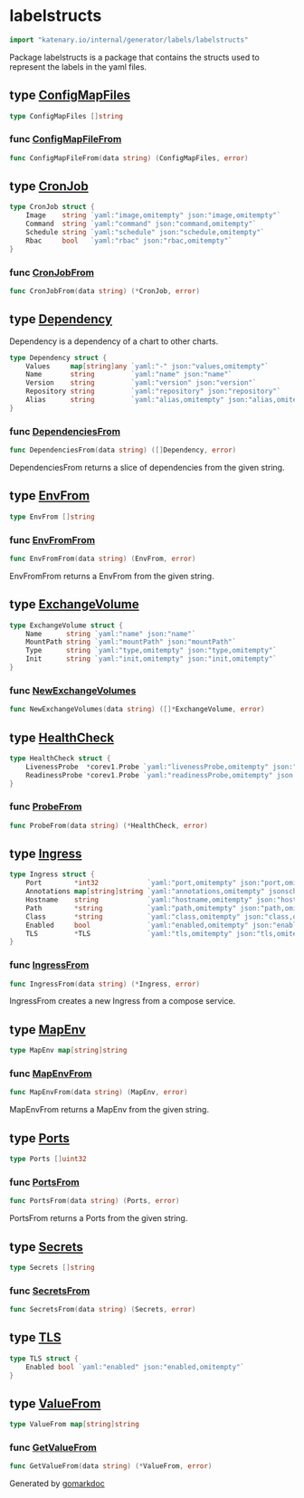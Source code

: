 <!-- Code generated by gomarkdoc. DO NOT EDIT -->

# labelstructs

```go
import "katenary.io/internal/generator/labels/labelstructs"
```

Package labelstructs is a package that contains the structs used to represent the labels in the yaml files.

## type [ConfigMapFiles](<https://repo.katenary.io/Katenary/katenary/blob/master/internal/generator/labels/labelstructs/configMap.go#L5>)



```go
type ConfigMapFiles []string
```

<a name="ConfigMapFileFrom"></a>
### func [ConfigMapFileFrom](<https://repo.katenary.io/Katenary/katenary/blob/master/internal/generator/labels/labelstructs/configMap.go#L7>)

```go
func ConfigMapFileFrom(data string) (ConfigMapFiles, error)
```



<a name="CronJob"></a>
## type [CronJob](<https://repo.katenary.io/Katenary/katenary/blob/master/internal/generator/labels/labelstructs/cronJob.go#L5-L10>)



```go
type CronJob struct {
    Image    string `yaml:"image,omitempty" json:"image,omitempty"`
    Command  string `yaml:"command" json:"command,omitempty"`
    Schedule string `yaml:"schedule" json:"schedule,omitempty"`
    Rbac     bool   `yaml:"rbac" json:"rbac,omitempty"`
}
```

<a name="CronJobFrom"></a>
### func [CronJobFrom](<https://repo.katenary.io/Katenary/katenary/blob/master/internal/generator/labels/labelstructs/cronJob.go#L12>)

```go
func CronJobFrom(data string) (*CronJob, error)
```



<a name="Dependency"></a>
## type [Dependency](<https://repo.katenary.io/Katenary/katenary/blob/master/internal/generator/labels/labelstructs/dependencies.go#L6-L12>)

Dependency is a dependency of a chart to other charts.

```go
type Dependency struct {
    Values     map[string]any `yaml:"-" json:"values,omitempty"`
    Name       string         `yaml:"name" json:"name"`
    Version    string         `yaml:"version" json:"version"`
    Repository string         `yaml:"repository" json:"repository"`
    Alias      string         `yaml:"alias,omitempty" json:"alias,omitempty"`
}
```

<a name="DependenciesFrom"></a>
### func [DependenciesFrom](<https://repo.katenary.io/Katenary/katenary/blob/master/internal/generator/labels/labelstructs/dependencies.go#L15>)

```go
func DependenciesFrom(data string) ([]Dependency, error)
```

DependenciesFrom returns a slice of dependencies from the given string.

<a name="EnvFrom"></a>
## type [EnvFrom](<https://repo.katenary.io/Katenary/katenary/blob/master/internal/generator/labels/labelstructs/envFrom.go#L5>)



```go
type EnvFrom []string
```

<a name="EnvFromFrom"></a>
### func [EnvFromFrom](<https://repo.katenary.io/Katenary/katenary/blob/master/internal/generator/labels/labelstructs/envFrom.go#L8>)

```go
func EnvFromFrom(data string) (EnvFrom, error)
```

EnvFromFrom returns a EnvFrom from the given string.

<a name="ExchangeVolume"></a>
## type [ExchangeVolume](<https://repo.katenary.io/Katenary/katenary/blob/master/internal/generator/labels/labelstructs/exchangeVolume.go#L5-L10>)



```go
type ExchangeVolume struct {
    Name      string `yaml:"name" json:"name"`
    MountPath string `yaml:"mountPath" json:"mountPath"`
    Type      string `yaml:"type,omitempty" json:"type,omitempty"`
    Init      string `yaml:"init,omitempty" json:"init,omitempty"`
}
```

<a name="NewExchangeVolumes"></a>
### func [NewExchangeVolumes](<https://repo.katenary.io/Katenary/katenary/blob/master/internal/generator/labels/labelstructs/exchangeVolume.go#L12>)

```go
func NewExchangeVolumes(data string) ([]*ExchangeVolume, error)
```



<a name="HealthCheck"></a>
## type [HealthCheck](<https://repo.katenary.io/Katenary/katenary/blob/master/internal/generator/labels/labelstructs/probes.go#L11-L14>)



```go
type HealthCheck struct {
    LivenessProbe  *corev1.Probe `yaml:"livenessProbe,omitempty" json:"livenessProbe,omitempty"`
    ReadinessProbe *corev1.Probe `yaml:"readinessProbe,omitempty" json:"readinessProbe,omitempty"`
}
```

<a name="ProbeFrom"></a>
### func [ProbeFrom](<https://repo.katenary.io/Katenary/katenary/blob/master/internal/generator/labels/labelstructs/probes.go#L16>)

```go
func ProbeFrom(data string) (*HealthCheck, error)
```



<a name="Ingress"></a>
## type [Ingress](<https://repo.katenary.io/Katenary/katenary/blob/master/internal/generator/labels/labelstructs/ingress.go#L15-L23>)



```go
type Ingress struct {
    Port        *int32            `yaml:"port,omitempty" json:"port,omitempty"`
    Annotations map[string]string `yaml:"annotations,omitempty" jsonschema:"nullable" json:"annotations,omitempty"`
    Hostname    string            `yaml:"hostname,omitempty" json:"hostname,omitempty"`
    Path        *string           `yaml:"path,omitempty" json:"path,omitempty"`
    Class       *string           `yaml:"class,omitempty" json:"class,omitempty" jsonschema:"default:-"`
    Enabled     bool              `yaml:"enabled,omitempty" json:"enabled,omitempty"`
    TLS         *TLS              `yaml:"tls,omitempty" json:"tls,omitempty"`
}
```

<a name="IngressFrom"></a>
### func [IngressFrom](<https://repo.katenary.io/Katenary/katenary/blob/master/internal/generator/labels/labelstructs/ingress.go#L26>)

```go
func IngressFrom(data string) (*Ingress, error)
```

IngressFrom creates a new Ingress from a compose service.

<a name="MapEnv"></a>
## type [MapEnv](<https://repo.katenary.io/Katenary/katenary/blob/master/internal/generator/labels/labelstructs/mapenv.go#L5>)



```go
type MapEnv map[string]string
```

<a name="MapEnvFrom"></a>
### func [MapEnvFrom](<https://repo.katenary.io/Katenary/katenary/blob/master/internal/generator/labels/labelstructs/mapenv.go#L8>)

```go
func MapEnvFrom(data string) (MapEnv, error)
```

MapEnvFrom returns a MapEnv from the given string.

<a name="Ports"></a>
## type [Ports](<https://repo.katenary.io/Katenary/katenary/blob/master/internal/generator/labels/labelstructs/ports.go#L5>)



```go
type Ports []uint32
```

<a name="PortsFrom"></a>
### func [PortsFrom](<https://repo.katenary.io/Katenary/katenary/blob/master/internal/generator/labels/labelstructs/ports.go#L8>)

```go
func PortsFrom(data string) (Ports, error)
```

PortsFrom returns a Ports from the given string.

<a name="Secrets"></a>
## type [Secrets](<https://repo.katenary.io/Katenary/katenary/blob/master/internal/generator/labels/labelstructs/secrets.go#L5>)



```go
type Secrets []string
```

<a name="SecretsFrom"></a>
### func [SecretsFrom](<https://repo.katenary.io/Katenary/katenary/blob/master/internal/generator/labels/labelstructs/secrets.go#L7>)

```go
func SecretsFrom(data string) (Secrets, error)
```



<a name="TLS"></a>
## type [TLS](<https://repo.katenary.io/Katenary/katenary/blob/master/internal/generator/labels/labelstructs/ingress.go#L11-L13>)



```go
type TLS struct {
    Enabled bool `yaml:"enabled" json:"enabled,omitempty"`
}
```

<a name="ValueFrom"></a>
## type [ValueFrom](<https://repo.katenary.io/Katenary/katenary/blob/master/internal/generator/labels/labelstructs/valueFrom.go#L5>)



```go
type ValueFrom map[string]string
```

<a name="GetValueFrom"></a>
### func [GetValueFrom](<https://repo.katenary.io/Katenary/katenary/blob/master/internal/generator/labels/labelstructs/valueFrom.go#L7>)

```go
func GetValueFrom(data string) (*ValueFrom, error)
```



Generated by [gomarkdoc](<https://github.com/princjef/gomarkdoc>)
